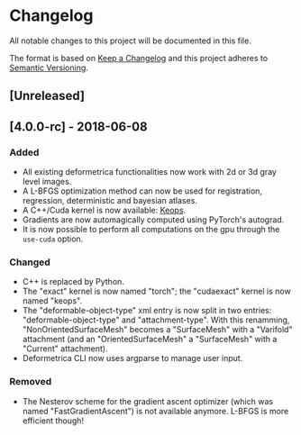# Changelog
All notable changes to this project will be documented in this file.

The format is based on [Keep a Changelog](http://keepachangelog.com/en/1.0.0/)
and this project adheres to [Semantic Versioning](http://semver.org/spec/v2.0.0.html).

## [Unreleased]

## [4.0.0-rc] - 2018-06-08
### Added
- All existing deformetrica functionalities now work with 2d or 3d gray level images. 
- A L-BFGS optimization method can now be used for registration, regression, deterministic and bayesian atlases.
- A C++/Cuda kernel is now available: [Keops](https://plmlab.math.cnrs.fr/benjamin.charlier/libkeops).
- Gradients are now automagically computed using PyTorch's autograd.
- It is now possible to perform all computations on the gpu through the `use-cuda` option. 

### Changed
- C++ is replaced by Python.
- The "exact" kernel is now named "torch"; the "cudaexact" kernel is now named "keops".
- The "deformable-object-type" xml entry is now split in two entries: "deformable-object-type" and "attachment-type". With this renamming, "NonOrientedSurfaceMesh" becomes a "SurfaceMesh" with a "Varifold" attachment (and an "OrientedSurfaceMesh" a "SurfaceMesh" with a "Current" attachment).
- Deformetrica CLI now uses argparse to manage user input.

### Removed
- The Nesterov scheme for the gradient ascent optimizer (which was named "FastGradientAscent") is not available anymore. L-BFGS is more efficient though!

